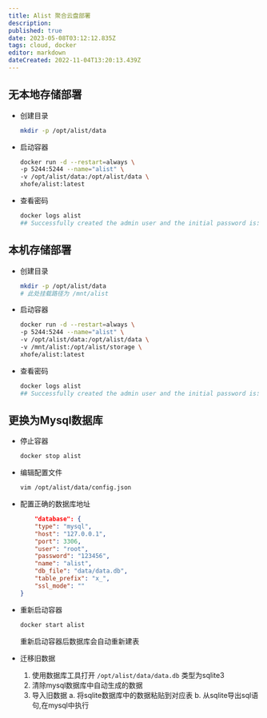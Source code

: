 ```yaml
---
title: Alist 聚合云盘部署
description: 
published: true
date: 2023-05-08T03:12:12.835Z
tags: cloud, docker
editor: markdown
dateCreated: 2022-11-04T13:20:13.439Z
---
```


## 无本地存储部署
* 创建目录
    ```bash
    mkdir -p /opt/alist/data
    ```
* 启动容器
    ```bash
    docker run -d --restart=always \
    -p 5244:5244 --name="alist" \
    -v /opt/alist/data:/opt/alist/data \
    xhofe/alist:latest
    ```
* 查看密码
    ```bash
    docker logs alist
    ## Successfully created the admin user and the initial password is: FwZ72nvw ##
    ```
## 本机存储部署
* 创建目录
    ```bash
    mkdir -p /opt/alist/data
    # 此处挂载路径为 /mnt/alist
    ```
* 启动容器
    ```bash
    docker run -d --restart=always \
    -p 5244:5244 --name="alist" \
    -v /opt/alist/data:/opt/alist/data \
    -v /mnt/alist:/opt/alist/storage \
    xhofe/alist:latest
    ```
* 查看密码
    ```bash
    docker logs alist
    ## Successfully created the admin user and the initial password is: FwZ72nvw ##
    ```
## 更换为Mysql数据库
* 停止容器
    ```bash
    docker stop alist
    ```
* 编辑配置文件
    ```bash
    vim /opt/alist/data/config.json
    ```
* 配置正确的数据库地址
    ```json
		"database": {
        "type": "mysql",
        "host": "127.0.0.1",
        "port": 3306,
        "user": "root",
        "password": "123456",
        "name": "alist",
        "db_file": "data/data.db",
        "table_prefix": "x_",
        "ssl_mode": ""
  	}
    ```
* 重新启动容器 
  ```bash
  docker start alist
  ```
	重新启动容器后数据库会自动重新建表 
  
* 迁移旧数据
    1. 使用数据库工具打开 `/opt/alist/data/data.db` 类型为sqlite3
    2. 清除mysql数据库中自动生成的数据
    3. 导入旧数据
    	a. 将sqlite数据库中的数据粘贴到对应表
    	b. 从sqlite导出sql语句,在mysql中执行
    
    
    
